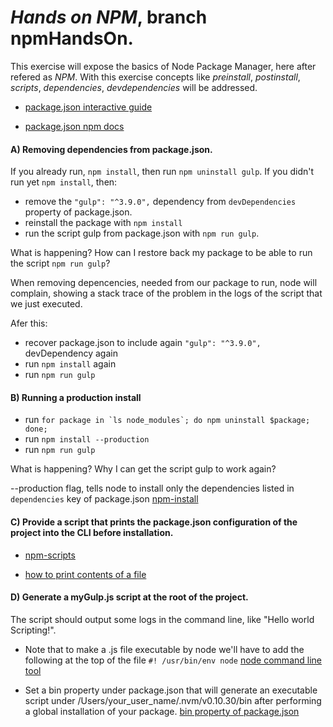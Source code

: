 # *Hands on NPM*, branch npmHandsOn.

This exercise will expose the basics of Node Package Manager, here after refered as *NPM*. With this exercise concepts like *preinstall*, *postinstall*, *scripts*, *dependencies*, *devdependencies* will be addressed.

* [package.json interactive guide](http://browsenpm.org/package.json)

* [package.json npm docs](https://docs.npmjs.com/files/package.json)


#### A) Removing dependencies from package.json.

If you already run, `npm install`, then run `npm uninstall gulp`.
If you didn't run yet `npm install`, then: 
 * remove the `"gulp": "^3.9.0",` dependency from `devDependencies` property of package.json.
 * reinstall the package with `npm install`
 * run the script gulp from package.json with `npm run gulp`.

What is happening? How can I restore back my package to be able to run the script `npm run gulp`?

When removing depencencies, needed from our package to run, node will complain, showing a stack trace of the problem in the logs of the script that we just executed.

Afer this: 
  * recover package.json to include again `"gulp": "^3.9.0",` devDependency again
  * run `npm install` again
  * run `npm run gulp`


#### B) Running a production install 

* run ```for package in `ls node_modules`; do npm uninstall $package; done;```
* run `npm install --production`
* run `npm run gulp`

What is happening? Why I can get the script gulp to work again?

--production flag, tells node to install only the dependencies listed in `dependencies` key of package.json
[npm-install](https://docs.npmjs.com/cli/install)


#### C) Provide a script that prints the package.json configuration of the project into the CLI before installation.

- [npm-scripts](https://docs.npmjs.com/misc/scripts)

- [how to print contents of a file](http://lmgtfy.com/?q=Redirecting+the+content+of+a+file+to+the+command+%22echo%22)

#### D) Generate a myGulp.js script at the root of the project.
The script should output some logs in the command line, like "Hello world Scripting!".

* Note that to make a .js file executable by node we'll have to add the following at the top of the file `#! /usr/bin/env node` [node command line tool](http://javascriptplayground.com/blog/2012/08/writing-a-command-line-node-tool/)

* Set a bin property under package.json that will generate an executable script under /Users/your_user_name/.nvm/v0.10.30/bin after performing a global installation of your package. [bin property of package.json](https://docs.npmjs.com/files/package.json#bin)














